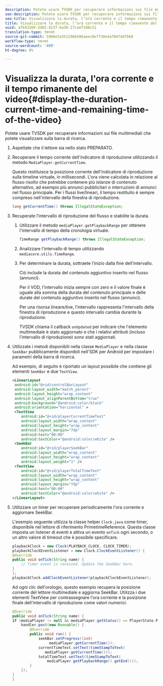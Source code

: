 ```yaml
---
description: Potete usare TVSDK per recuperare informazioni sui file multimediali che potete visualizzare sulla barra di ricerca.
seo-description: Potete usare TVSDK per recuperare informazioni sui file multimediali che potete visualizzare sulla barra di ricerca.
seo-title: Visualizzare la durata, l’ora corrente e il tempo rimanente del video
title: Visualizzare la durata, l’ora corrente e il tempo rimanente del video
uuid: afb43169-2d82-4137-ba38-27caef3d8c21
translation-type: tm+mt
source-git-commit: 5908e5a3521966496aeec0ef730e4a704fddfb68
workflow-type: tm+mt
source-wordcount: '409'
ht-degree: 0%

---
```



# Visualizza la durata, l&#39;ora corrente e il tempo rimanente del video{#display-the-duration-current-time-and-remaining-time-of-the-video}

Potete usare TVSDK per recuperare informazioni sui file multimediali che potete visualizzare sulla barra di ricerca.

1. Aspettate che il lettore sia nello stato PREPARATO.
1. Recuperare il tempo corrente dell&#39;indicatore di riproduzione utilizzando il metodo `MediaPlayer.getCurrentTime`.

   Questo restituisce la posizione corrente dell&#39;indicatore di riproduzione sulla timeline virtuale, in millisecondi. L&#39;ora viene calcolata in relazione al flusso risolto che potrebbe contenere più istanze di contenuto alternativo, ad esempio più annunci pubblicitari o interruzioni di annunci nel flusso principale. Per i flussi live/lineari, il tempo restituito è sempre compreso nell&#39;intervallo della finestra di riproduzione.

   ```java
   long getCurrentTime() throws IllegalStateException;
   ```

1. Recuperate l’intervallo di riproduzione del flusso e stabilite la durata.
   1. Utilizzare il metodo `mediaPlayer.getPlaybackRange` per ottenere l&#39;intervallo di tempo della cronologia virtuale.

      ```java
      TimeRange getPlaybackRange() throws IllegalStateException;
      ```

   1. Analizzare l&#39;intervallo di tempo utilizzando `mediacore.utils.TimeRange`.
   1. Per determinare la durata, sottraete l’inizio dalla fine dell’intervallo.

      Ciò include la durata del contenuto aggiuntivo inserito nel flusso (annunci).

      Per il VOD, l&#39;intervallo inizia sempre con zero e il valore finale è uguale alla somma della durata del contenuto principale e delle durate del contenuto aggiuntivo inserito nel flusso (annunci).

      Per una risorsa lineare/live, l&#39;intervallo rappresenta l&#39;intervallo della finestra di riproduzione e questo intervallo cambia durante la riproduzione.

      TVSDK chiama il callback `onUpdated` per indicare che l&#39;elemento multimediale è stato aggiornato e che i relativi attributi (incluso l&#39;intervallo di riproduzione) sono stati aggiornati.

1. Utilizzate i metodi disponibili nella classe `MediaPlayer` e nella classe `SeekBar` pubblicamente disponibili nell&#39;SDK per Android per impostare i parametri della barra di ricerca.

   Ad esempio, di seguito è riportato un layout possibile che contiene gli elementi `SeekBar` e due `TextView`.

   ```xml
   <LinearLayout 
    android:id="@+id/controlBarLayout" 
    android:layout_width="match_parent" 
    android:layout_height="wrap_content" 
    android:layout_alignParentBottom="true" 
    android:background="@android:color/black" 
    android:orientation="horizontal" > 
    <TextView 
       android:id="@+id/playerCurrentTimeText" 
       android:layout_width="wrap_content" 
       android:layout_height="wrap_content" 
       android:layout_margin="7dp" 
       android:text="00:00" 
       android:textColor="@android:color/white" /> 
    <SeekBar 
       android:id="@+id/playerSeekBar" 
       android:layout_width="wrap_content" 
       android:layout_height="wrap_content" 
       android:layout_weight="1" /> 
    <TextView 
       android:id="@+id/playerTotalTimeText" 
       android:layout_width="wrap_content" 
       android:layout_height="wrap_content" 
       android:layout_margin="7dp" 
       android:text="00:00" 
       android:textColor="@android:color/white" /> 
   </LinearLayout>
   ```

1. Utilizzare un timer per recuperare periodicamente l&#39;ora corrente e aggiornare SeekBar.

   L&#39;esempio seguente utilizza la classe helper `Clock.java` come timer, disponibile nel lettore di riferimento PrimetimeReference. Questa classe imposta un listener di eventi e attiva un evento `onTick` ogni secondo, o un altro valore di timeout che è possibile specificare.

   ```java
   playbackClock = new Clock(PLAYBACK_CLOCK, CLOCK_TIMER); 
   playbackClockEventListener = new Clock.ClockEventListener() { 
   @Override 
   public void onTick(String name) { 
       // Timer event is received. Update the SeekBar here. 
   } 
   }; 
   playbackClock.addClockEventListener(playbackClockEventListener);
   ```

   Ad ogni clic dell&#39;orologio, questo esempio recupera la posizione corrente del lettore multimediale e aggiorna SeekBar. Utilizza i due elementi TextView per contrassegnare l&#39;ora corrente e la posizione finale dell&#39;intervallo di riproduzione come valori numerici.

   ```java
   @Override 
   public void onTick(String name) { 
   if (mediaPlayer != null && mediaPlayer.getStatus() == PlayerState.PLAYING) { 
       handler.post(new Runnable() { 
           @Override 
           public void run() { 
               seekBar.setProgress((int)  
                    mediaPlayer.getCurrentTime()); 
               currentTimeText.setText(timeStampToText( 
                  mediaPlayer.getCurrentTime())); 
               totalTimeText.setText(timeStampToText( 
                   mediaPlayer.getPlaybackRange().getEnd())); 
           } 
       }); 
   } 
   }
   ```

